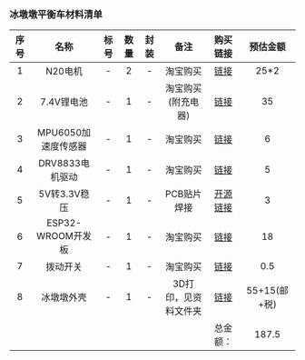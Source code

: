 
### 冰墩墩平衡车材料清单

| 序号 | 名称 |标号|数量| 封装 | 备注 | 购买链接 |预估金额|
| :--: | :--: |:-:|:-:| :-: | :-: | :-------:| :-: |
|1     | N20电机|-|2|-| 淘宝购买 | [链接](http://www.bilibili.com)|25*2|
|2     | 7.4V锂电池|-|1|-| 淘宝购买(附充电器) | [链接](http://www.bilibili.com)|35|
|3     | MPU6050加速度传感器|-|1|-| 淘宝购买 | [链接](http://www.bilibili.com)|6|
|4     | DRV8833电机驱动|-|1|-| 淘宝购买 | [链接](http://www.bilibili.com)|5|
|5     | 5V转3.3V稳压|-|1|-| PCB贴片焊接 | [开源链接](http://www.bilibili.com)|3|
|6     | ESP32-WROOM开发板|-|1|-| 淘宝购买 | [链接](http://www.bilibili.com)|18|
|7     | 拨动开关|-|1|-| 淘宝购买 | [链接](http://www.bilibili.com)|0.5|
|8     | 冰墩墩外壳|-|1|-| 3D打印，见资料文件夹 | [链接](http://www.bilibili.com)|55+15(邮+税)|
|||||||总金额：|187.5|